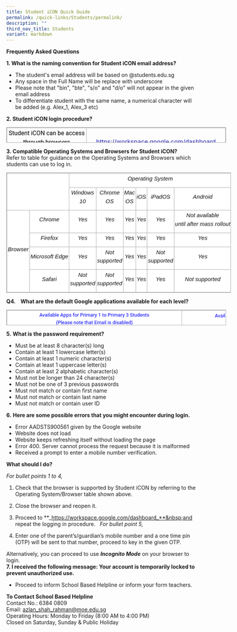 ```yaml
---
title: Student iCON Quick Guide
permalink: /quick-links/Students/permalink/
description: ""
third_nav_title: Students
variant: markdown
---
```

**Frequently Asked Questions**  

**1\. What is the naming convention for Student iCON email address?**  

*   The student's email address will be based on @students.edu.sg
*   Any space in the Full Name will be replace with underscore
*   Please note that "bin", "bte", "s/o" and "d/o" will not appear in the given email address
*   To differentiate student with the same name, a numerical character will be added&nbsp;(e.g. Alex\_1, Alex\_3 etc)

**2\. Student iCON login procedure?**
	
<table style="margin: auto; outline: 0px; padding: 0px; border-collapse: collapse; clear: both; border: 1px solid rgb(170, 170, 170); width: 582.667px; height: 41px;" class="ive_eobj_center iveo_table ives_tab_simple3"><tbody style="margin: 0px; outline: 0px; padding: 0px;"><tr style="margin: 0px; outline: 0px; padding: 0px;"><td style="margin: 0px; outline: 0px; padding: 2px; text-align: center; border: 1px solid rgb(170, 170, 170); width: 448px;"><div style="margin: 0px; outline: 0px; padding: 0px; line-height: 1.5 !important; color: rgb(18, 18, 18); font-family: Roboto; font-size: 16px; font-weight: normal;"><span style="margin: 0px; outline: 0px; padding: 0px; color: rgb(0, 0, 0); background-color: initial;">Student iCON can be access through browsers</span></div><font style="margin: 0px; outline: 0px; padding: 0px; font-weight: 400;" color="#000000">in an internet enabled device,&nbsp;proceed to:</font>&nbsp;</td><td style="margin: 0px; outline: 0px; padding: 2px; text-align: center; border: 1px solid rgb(170, 170, 170); width: 495px;"><a style="margin: 0px; outline: 0px; padding: 0px; color: rgb(38, 38, 184); font-weight: 400; text-decoration: underline;" target="" href="https://sengkangpri-moe-edu-sg-admin.cwp.sg/quick-links/students/Student%20iCON%20can%20be%20access%20through%20browsers%20in%20an%20internet%20enabled%20device,%20proceed%20to:">https://workspace.google.com/dashboard (Click Here)</a>&nbsp;</td></tr></tbody></table>
	
**3.&nbsp;Compatible Operating Systems and Browsers for Student iCON?**  
Refer to table for guidance on the Operating Systems and Browsers which students can use to log in.  

<table style="margin: auto; outline: 0px; padding: 0px; border-collapse: collapse; clear: both; border: 1px solid rgb(170, 170, 170); width: 596.312px; height: auto !important; color: rgb(18, 18, 18); font-family: Roboto; font-size: 16px; font-style: normal; font-variant-ligatures: normal; font-variant-caps: normal; font-weight: 400; letter-spacing: normal; orphans: 2; text-align: left; text-transform: none; white-space: normal; widows: 2; word-spacing: 0px; -webkit-text-stroke-width: 0px; background-color: rgb(255, 255, 255); text-decoration-thickness: initial; text-decoration-style: initial; text-decoration-color: initial;" width="870" class="iveo_table ives_tab_simple3 ive_eobj_center"><tbody style="margin: 0px; outline: 0px; padding: 0px;" class=""><tr style="margin: 0px; outline: 0px; padding: 0px;" class=""><td style="margin: 0px; outline: 0px; padding: 2px; text-align: center; border: 1px solid rgb(170, 170, 170); width: 214px;" class="" rowspan="2" colspan="2" width="200"></td><td style="margin: 0px; outline: 0px; padding: 2px; text-align: center; border: 1px solid rgb(170, 170, 170); width: 728px;" class="" colspan="6" width="669"><p style="margin: 0px 0px 10px; outline: 0px; padding: 0px; line-height: 1.5 !important; color: rgb(18, 18, 18); font-family: Roboto; font-size: 16px; font-weight: normal;" align="center" class=""><i style="margin: 0px; outline: 0px; padding: 0px;"><font style="margin: 0px; outline: 0px; padding: 0px;" size="4" face="arial, sans-serif"><sub style="margin: 0px; outline: 0px; padding: 0px;"><span style="margin: 0px; outline: 0px; padding: 0px;" class=""><span style="margin: 0px; outline: 0px; padding: 0px;" class="">Operating System</span></span><span style="margin: 0px; outline: 0px; padding: 0px;" class=""></span></sub></font></i></p></td></tr><tr style="margin: 0px; outline: 0px; padding: 0px;" class=""><td style="margin: 0px; outline: 0px; padding: 2px; text-align: center; border: 1px solid rgb(170, 170, 170);" class="" width="76"><p style="margin: 0px 0px 10px; outline: 0px; padding: 0px; line-height: 1.5 !important; color: rgb(18, 18, 18); font-family: Roboto; font-size: 16px; font-weight: normal;" align="center" class=""><i style="margin: 0px; outline: 0px; padding: 0px;"><font style="margin: 0px; outline: 0px; padding: 0px;" size="4" face="arial, sans-serif"><sub style="margin: 0px; outline: 0px; padding: 0px;"><span style="margin: 0px; outline: 0px; padding: 0px;" class=""><span style="margin: 0px; outline: 0px; padding: 0px;" class="">Windows 10</span></span><span style="margin: 0px; outline: 0px; padding: 0px;" class=""></span></sub></font></i></p></td><td style="margin: 0px; outline: 0px; padding: 2px; text-align: center; border: 1px solid rgb(170, 170, 170);" class="" width="76"><p style="margin: 0px 0px 10px; outline: 0px; padding: 0px; line-height: 1.5 !important; color: rgb(18, 18, 18); font-family: Roboto; font-size: 16px; font-weight: normal;" align="center" class=""><i style="margin: 0px; outline: 0px; padding: 0px;"><font style="margin: 0px; outline: 0px; padding: 0px;" size="4" face="arial, sans-serif"><sub style="margin: 0px; outline: 0px; padding: 0px;"><span style="margin: 0px; outline: 0px; padding: 0px;" class=""><span style="margin: 0px; outline: 0px; padding: 0px;" class="">Chrome OS</span></span><span style="margin: 0px; outline: 0px; padding: 0px;" class=""></span></sub></font></i></p></td><td style="margin: 0px; outline: 0px; padding: 2px; text-align: center; border: 1px solid rgb(170, 170, 170);" class="" width="62"><p style="margin: 0px 0px 10px; outline: 0px; padding: 0px; line-height: 1.5 !important; color: rgb(18, 18, 18); font-family: Roboto; font-size: 16px; font-weight: normal;" align="center" class=""><i style="margin: 0px; outline: 0px; padding: 0px;"><font style="margin: 0px; outline: 0px; padding: 0px;" size="4" face="arial, sans-serif"><sub style="margin: 0px; outline: 0px; padding: 0px;"><span style="margin: 0px; outline: 0px; padding: 0px;" class=""><span style="margin: 0px; outline: 0px; padding: 0px;" class="">Mac OS</span></span><span style="margin: 0px; outline: 0px; padding: 0px;" class=""></span></sub></font></i></p></td><td style="margin: 0px; outline: 0px; padding: 2px; text-align: center; border: 1px solid rgb(170, 170, 170);" class="" width="52"><p style="margin: 0px 0px 10px; outline: 0px; padding: 0px; line-height: 1.5 !important; color: rgb(18, 18, 18); font-family: Roboto; font-size: 16px; font-weight: normal;" align="center" class=""><i style="margin: 0px; outline: 0px; padding: 0px;"><font style="margin: 0px; outline: 0px; padding: 0px;" size="4" face="arial, sans-serif"><sub style="margin: 0px; outline: 0px; padding: 0px;"><span style="margin: 0px; outline: 0px; padding: 0px;" class=""><span style="margin: 0px; outline: 0px; padding: 0px;" class="">iOS</span></span><span style="margin: 0px; outline: 0px; padding: 0px;" class=""></span></sub></font></i></p></td><td style="margin: 0px; outline: 0px; padding: 2px; text-align: center; border: 1px solid rgb(170, 170, 170);" class="" width="76"><p style="margin: 0px 0px 10px; outline: 0px; padding: 0px; line-height: 1.5 !important; color: rgb(18, 18, 18); font-family: Roboto; font-size: 16px; font-weight: normal;" align="center" class=""><i style="margin: 0px; outline: 0px; padding: 0px;"><font style="margin: 0px; outline: 0px; padding: 0px;" size="4" face="arial, sans-serif"><sub style="margin: 0px; outline: 0px; padding: 0px;"><span style="margin: 0px; outline: 0px; padding: 0px;" class=""><span style="margin: 0px; outline: 0px; padding: 0px;" class="">iPadOS</span></span><span style="margin: 0px; outline: 0px; padding: 0px;" class=""></span></sub></font></i></p></td><td style="margin: 0px; outline: 0px; padding: 2px; text-align: center; border: 1px solid rgb(170, 170, 170);" class="" width="75"><p style="margin: 0px 0px 10px; outline: 0px; padding: 0px; line-height: 1.5 !important; color: rgb(18, 18, 18); font-family: Roboto; font-size: 16px; font-weight: normal;" align="center" class=""><i style="margin: 0px; outline: 0px; padding: 0px;"><font style="margin: 0px; outline: 0px; padding: 0px;" size="4" face="arial, sans-serif"><sub style="margin: 0px; outline: 0px; padding: 0px;"><span style="margin: 0px; outline: 0px; padding: 0px;" class=""><span style="margin: 0px; outline: 0px; padding: 0px;" class="">Android</span></span><b style="margin: 0px; outline: 0px; padding: 0px;"><span style="margin: 0px; outline: 0px; padding: 0px;" class=""></span></b></sub></font></i></p></td></tr><tr style="margin: 0px; outline: 0px; padding: 0px;" class=""><td style="margin: 0px; outline: 0px; padding: 2px; text-align: center; border: 1px solid rgb(170, 170, 170);" class="" rowspan="4" width="19"><p style="margin: 0px 0px 10px; outline: 0px; padding: 0px; line-height: 1.5 !important; color: rgb(18, 18, 18); font-family: Roboto; font-size: 16px; font-weight: normal;" align="center" class=""><i style="margin: 0px; outline: 0px; padding: 0px;"><font style="margin: 0px; outline: 0px; padding: 0px;" size="4" face="arial, sans-serif"><sub style="margin: 0px; outline: 0px; padding: 0px;"><span style="margin: 0px; outline: 0px; padding: 0px;" class=""><span style="margin: 0px; outline: 0px; padding: 0px;" class="">Browser</span></span><span style="margin: 0px; outline: 0px; padding: 0px;" class=""></span></sub></font></i></p></td><td style="margin: 0px; outline: 0px; padding: 2px; text-align: center; border: 1px solid rgb(170, 170, 170);" class="" width="56"><p style="margin: 0px 0px 10px; outline: 0px; padding: 0px; line-height: 1.5 !important; color: rgb(18, 18, 18); font-family: Roboto; font-size: 16px; font-weight: normal;" align="center" class=""><i style="margin: 0px; outline: 0px; padding: 0px;"><font style="margin: 0px; outline: 0px; padding: 0px;" size="4" face="arial, sans-serif"><sub style="margin: 0px; outline: 0px; padding: 0px;"><span style="margin: 0px; outline: 0px; padding: 0px;" class=""><span style="margin: 0px; outline: 0px; padding: 0px;" class="">Chrome</span></span><span style="margin: 0px; outline: 0px; padding: 0px;" class=""></span></sub></font></i></p></td><td style="margin: 0px; outline: 0px; padding: 2px; text-align: center; border: 1px solid rgb(170, 170, 170);" class="" width="76"><p style="margin: 0px 0px 10px; outline: 0px; padding: 0px; line-height: 1.5 !important; color: rgb(18, 18, 18); font-family: Roboto; font-size: 16px; font-weight: normal;" align="center" class=""><i style="margin: 0px; outline: 0px; padding: 0px;"><font style="margin: 0px; outline: 0px; padding: 0px;" size="4" face="arial, sans-serif"><sub style="margin: 0px; outline: 0px; padding: 0px;"><span style="margin: 0px; outline: 0px; padding: 0px;" class="">Yes</span><span style="margin: 0px; outline: 0px; padding: 0px;" class=""></span></sub></font></i></p></td><td style="margin: 0px; outline: 0px; padding: 2px; text-align: center; border: 1px solid rgb(170, 170, 170);" class="" width="76"><p style="margin: 0px 0px 10px; outline: 0px; padding: 0px; line-height: 1.5 !important; color: rgb(18, 18, 18); font-family: Roboto; font-size: 16px; font-weight: normal;" align="center" class=""><i style="margin: 0px; outline: 0px; padding: 0px;"><font style="margin: 0px; outline: 0px; padding: 0px;" size="4" face="arial, sans-serif"><sub style="margin: 0px; outline: 0px; padding: 0px;"><span style="margin: 0px; outline: 0px; padding: 0px;" class="">Yes</span><span style="margin: 0px; outline: 0px; padding: 0px;" class=""></span></sub></font></i></p></td><td style="margin: 0px; outline: 0px; padding: 2px; text-align: center; border: 1px solid rgb(170, 170, 170);" class="" width="62"><p style="margin: 0px 0px 10px; outline: 0px; padding: 0px; line-height: 1.5 !important; color: rgb(18, 18, 18); font-family: Roboto; font-size: 16px; font-weight: normal;" align="center" class=""><i style="margin: 0px; outline: 0px; padding: 0px;"><font style="margin: 0px; outline: 0px; padding: 0px;" size="4" face="arial, sans-serif"><sub style="margin: 0px; outline: 0px; padding: 0px;"><span style="margin: 0px; outline: 0px; padding: 0px;" class="">Yes</span><span style="margin: 0px; outline: 0px; padding: 0px;" class=""></span></sub></font></i></p></td><td style="margin: 0px; outline: 0px; padding: 2px; text-align: center; border: 1px solid rgb(170, 170, 170);" class="" width="52"><p style="margin: 0px 0px 10px; outline: 0px; padding: 0px; line-height: 1.5 !important; color: rgb(18, 18, 18); font-family: Roboto; font-size: 16px; font-weight: normal;" align="center" class=""><i style="margin: 0px; outline: 0px; padding: 0px;"><font style="margin: 0px; outline: 0px; padding: 0px;" size="4" face="arial, sans-serif"><sub style="margin: 0px; outline: 0px; padding: 0px;"><span style="margin: 0px; outline: 0px; padding: 0px;" class="">Yes</span><span style="margin: 0px; outline: 0px; padding: 0px;" class=""></span></sub></font></i></p></td><td style="margin: 0px; outline: 0px; padding: 2px; text-align: center; border: 1px solid rgb(170, 170, 170);" class="" width="76"><p style="margin: 0px 0px 10px; outline: 0px; padding: 0px; line-height: 1.5 !important; color: rgb(18, 18, 18); font-family: Roboto; font-size: 16px; font-weight: normal;" align="center" class=""><i style="margin: 0px; outline: 0px; padding: 0px;"><font style="margin: 0px; outline: 0px; padding: 0px;" size="4" face="arial, sans-serif"><sub style="margin: 0px; outline: 0px; padding: 0px;"><span style="margin: 0px; outline: 0px; padding: 0px;" class="">Yes</span><span style="margin: 0px; outline: 0px; padding: 0px;" class=""></span></sub></font></i></p></td><td style="margin: 0px; outline: 0px; padding: 2px; text-align: center; border: 1px solid rgb(170, 170, 170);" class=""><p style="margin: 0px 0px 10px; outline: 0px; padding: 0px; line-height: 1.5 !important; color: rgb(18, 18, 18); font-family: Roboto; font-size: 16px; font-weight: normal;" align="center" class=""><i style="margin: 0px; outline: 0px; padding: 0px;"><font style="margin: 0px; outline: 0px; padding: 0px;" size="4" face="arial, sans-serif"><sub style="margin: 0px; outline: 0px; padding: 0px;"><span style="margin: 0px; outline: 0px; padding: 0px;" class=""><span style="margin: 0px; outline: 0px; padding: 0px;" class="">Not available until&nbsp;after&nbsp;mass&nbsp;rollout</span></span><span style="margin: 0px; outline: 0px; padding: 0px;" class=""><span style="margin: 0px; outline: 0px; padding: 0px;" class=""></span></span></sub></font></i></p></td></tr><tr style="margin: 0px; outline: 0px; padding: 0px;" class=""><td style="margin: 0px; outline: 0px; padding: 2px; text-align: center; border: 1px solid rgb(170, 170, 170);" class="" width="56"><p style="margin: 0px 0px 10px; outline: 0px; padding: 0px; line-height: 1.5 !important; color: rgb(18, 18, 18); font-family: Roboto; font-size: 16px; font-weight: normal;" align="center" class=""><i style="margin: 0px; outline: 0px; padding: 0px;"><font style="margin: 0px; outline: 0px; padding: 0px;" size="4" face="arial, sans-serif"><sub style="margin: 0px; outline: 0px; padding: 0px;"><span style="margin: 0px; outline: 0px; padding: 0px;" class=""><span style="margin: 0px; outline: 0px; padding: 0px;" class="">Firefox</span></span><span style="margin: 0px; outline: 0px; padding: 0px;" class=""></span></sub></font></i></p></td><td style="margin: 0px; outline: 0px; padding: 2px; text-align: center; border: 1px solid rgb(170, 170, 170);" class="" width="76"><p style="margin: 0px 0px 10px; outline: 0px; padding: 0px; line-height: 1.5 !important; color: rgb(18, 18, 18); font-family: Roboto; font-size: 16px; font-weight: normal;" align="center" class=""><i style="margin: 0px; outline: 0px; padding: 0px;"><font style="margin: 0px; outline: 0px; padding: 0px;" size="4" face="arial, sans-serif"><sub style="margin: 0px; outline: 0px; padding: 0px;"><span style="margin: 0px; outline: 0px; padding: 0px;" class="">Yes</span><span style="margin: 0px; outline: 0px; padding: 0px;" class=""></span></sub></font></i></p></td><td style="margin: 0px; outline: 0px; padding: 2px; text-align: center; border: 1px solid rgb(170, 170, 170);" class="" width="76"><p style="margin: 0px 0px 10px; outline: 0px; padding: 0px; line-height: 1.5 !important; color: rgb(18, 18, 18); font-family: Roboto; font-size: 16px; font-weight: normal;" align="center" class=""><i style="margin: 0px; outline: 0px; padding: 0px;"><font style="margin: 0px; outline: 0px; padding: 0px;" size="4" face="arial, sans-serif"><sub style="margin: 0px; outline: 0px; padding: 0px;"><span style="margin: 0px; outline: 0px; padding: 0px;" class="">Yes</span><span style="margin: 0px; outline: 0px; padding: 0px;" class=""></span></sub></font></i></p></td><td style="margin: 0px; outline: 0px; padding: 2px; text-align: center; border: 1px solid rgb(170, 170, 170);" class="" width="62"><p style="margin: 0px 0px 10px; outline: 0px; padding: 0px; line-height: 1.5 !important; color: rgb(18, 18, 18); font-family: Roboto; font-size: 16px; font-weight: normal;" align="center" class=""><i style="margin: 0px; outline: 0px; padding: 0px;"><font style="margin: 0px; outline: 0px; padding: 0px;" size="4" face="arial, sans-serif"><sub style="margin: 0px; outline: 0px; padding: 0px;"><span style="margin: 0px; outline: 0px; padding: 0px;" class="">Yes</span><span style="margin: 0px; outline: 0px; padding: 0px;" class=""></span></sub></font></i></p></td><td style="margin: 0px; outline: 0px; padding: 2px; text-align: center; border: 1px solid rgb(170, 170, 170);" class="" width="52"><p style="margin: 0px 0px 10px; outline: 0px; padding: 0px; line-height: 1.5 !important; color: rgb(18, 18, 18); font-family: Roboto; font-size: 16px; font-weight: normal;" align="center" class=""><i style="margin: 0px; outline: 0px; padding: 0px;"><font style="margin: 0px; outline: 0px; padding: 0px;" size="4" face="arial, sans-serif"><sub style="margin: 0px; outline: 0px; padding: 0px;"><span style="margin: 0px; outline: 0px; padding: 0px;" class="">Yes</span><span style="margin: 0px; outline: 0px; padding: 0px;" class=""></span></sub></font></i></p></td><td style="margin: 0px; outline: 0px; padding: 2px; text-align: center; border: 1px solid rgb(170, 170, 170);" class="" width="76"><p style="margin: 0px 0px 10px; outline: 0px; padding: 0px; line-height: 1.5 !important; color: rgb(18, 18, 18); font-family: Roboto; font-size: 16px; font-weight: normal;" align="center" class=""><i style="margin: 0px; outline: 0px; padding: 0px;"><font style="margin: 0px; outline: 0px; padding: 0px;" size="4" face="arial, sans-serif"><sub style="margin: 0px; outline: 0px; padding: 0px;"><span style="margin: 0px; outline: 0px; padding: 0px;" class="">Yes</span><span style="margin: 0px; outline: 0px; padding: 0px;" class=""></span></sub></font></i></p></td><td style="margin: 0px; outline: 0px; padding: 2px; text-align: center; border: 1px solid rgb(170, 170, 170);" class="" width="75"><p style="margin: 0px 0px 10px; outline: 0px; padding: 0px; line-height: 1.5 !important; color: rgb(18, 18, 18); font-family: Roboto; font-size: 16px; font-weight: normal;" align="center" class=""><i style="margin: 0px; outline: 0px; padding: 0px;"><font style="margin: 0px; outline: 0px; padding: 0px;" size="4" face="arial, sans-serif"><sub style="margin: 0px; outline: 0px; padding: 0px;"><span style="margin: 0px; outline: 0px; padding: 0px;" class="">Yes</span><span style="margin: 0px; outline: 0px; padding: 0px;" class=""></span></sub></font></i></p></td></tr><tr style="margin: 0px; outline: 0px; padding: 0px;" class=""><td style="margin: 0px; outline: 0px; padding: 2px; text-align: center; border: 1px solid rgb(170, 170, 170);" class="" width="56"><p style="margin: 0px 0px 10px; outline: 0px; padding: 0px; line-height: 1.5 !important; color: rgb(18, 18, 18); font-family: Roboto; font-size: 16px; font-weight: normal;" align="center" class=""><i style="margin: 0px; outline: 0px; padding: 0px;"><font style="margin: 0px; outline: 0px; padding: 0px;" size="4" face="arial, sans-serif"><sub style="margin: 0px; outline: 0px; padding: 0px;"><span style="margin: 0px; outline: 0px; padding: 0px;" class=""><span style="margin: 0px; outline: 0px; padding: 0px;" class="">Microsoft&nbsp;Edge</span></span><span style="margin: 0px; outline: 0px; padding: 0px;" class=""></span></sub></font></i></p></td><td style="margin: 0px; outline: 0px; padding: 2px; text-align: center; border: 1px solid rgb(170, 170, 170);" class="" width="76"><p style="margin: 0px 0px 10px; outline: 0px; padding: 0px; line-height: 1.5 !important; color: rgb(18, 18, 18); font-family: Roboto; font-size: 16px; font-weight: normal;" align="center" class=""><i style="margin: 0px; outline: 0px; padding: 0px;"><font style="margin: 0px; outline: 0px; padding: 0px;" size="4" face="arial, sans-serif"><sub style="margin: 0px; outline: 0px; padding: 0px;"><span style="margin: 0px; outline: 0px; padding: 0px;" class="">Yes</span><span style="margin: 0px; outline: 0px; padding: 0px;" class=""></span></sub></font></i></p></td><td style="margin: 0px; outline: 0px; padding: 2px; text-align: center; border: 1px solid rgb(170, 170, 170);" class=""><p style="margin: 0px 0px 10px; outline: 0px; padding: 0px; line-height: 1.5 !important; color: rgb(18, 18, 18); font-family: Roboto; font-size: 16px; font-weight: normal;" align="center" class=""><i style="margin: 0px; outline: 0px; padding: 0px;"><font style="margin: 0px; outline: 0px; padding: 0px;" size="4" face="arial, sans-serif"><sub style="margin: 0px; outline: 0px; padding: 0px;"><span style="margin: 0px; outline: 0px; padding: 0px;" class=""><span style="margin: 0px; outline: 0px; padding: 0px;" class="">Not supported</span></span><span style="margin: 0px; outline: 0px; padding: 0px;" class=""><span style="margin: 0px; outline: 0px; padding: 0px;" class=""></span></span></sub></font></i></p></td><td style="margin: 0px; outline: 0px; padding: 2px; text-align: center; border: 1px solid rgb(170, 170, 170);" class="" width="62"><p style="margin: 0px 0px 10px; outline: 0px; padding: 0px; line-height: 1.5 !important; color: rgb(18, 18, 18); font-family: Roboto; font-size: 16px; font-weight: normal;" align="center" class=""><i style="margin: 0px; outline: 0px; padding: 0px;"><font style="margin: 0px; outline: 0px; padding: 0px;" size="4" face="arial, sans-serif"><sub style="margin: 0px; outline: 0px; padding: 0px;"><span style="margin: 0px; outline: 0px; padding: 0px;" class="">Yes</span><span style="margin: 0px; outline: 0px; padding: 0px;" class=""></span></sub></font></i></p></td><td style="margin: 0px; outline: 0px; padding: 2px; text-align: center; border: 1px solid rgb(170, 170, 170);" class="" width="52"><p style="margin: 0px 0px 10px; outline: 0px; padding: 0px; line-height: 1.5 !important; color: rgb(18, 18, 18); font-family: Roboto; font-size: 16px; font-weight: normal;" align="center" class=""><i style="margin: 0px; outline: 0px; padding: 0px;"><font style="margin: 0px; outline: 0px; padding: 0px;" size="4" face="arial, sans-serif"><sub style="margin: 0px; outline: 0px; padding: 0px;"><span style="margin: 0px; outline: 0px; padding: 0px;" class="">Yes</span><span style="margin: 0px; outline: 0px; padding: 0px;" class=""></span></sub></font></i></p></td><td style="margin: 0px; outline: 0px; padding: 2px; text-align: center; border: 1px solid rgb(170, 170, 170);" class=""><p style="margin: 0px 0px 10px; outline: 0px; padding: 0px; line-height: 1.5 !important; color: rgb(18, 18, 18); font-family: Roboto; font-size: 16px; font-weight: normal;" align="center" class=""><i style="margin: 0px; outline: 0px; padding: 0px;"><font style="margin: 0px; outline: 0px; padding: 0px;" size="4" face="arial, sans-serif"><sub style="margin: 0px; outline: 0px; padding: 0px;"><span style="margin: 0px; outline: 0px; padding: 0px;" class=""><span style="margin: 0px; outline: 0px; padding: 0px;" class="">Not supported</span></span><span style="margin: 0px; outline: 0px; padding: 0px;" class=""><span style="margin: 0px; outline: 0px; padding: 0px;" class=""></span></span></sub></font></i></p></td><td style="margin: 0px; outline: 0px; padding: 2px; text-align: center; border: 1px solid rgb(170, 170, 170);" class="" width="75"><p style="margin: 0px 0px 10px; outline: 0px; padding: 0px; line-height: 1.5 !important; color: rgb(18, 18, 18); font-family: Roboto; font-size: 16px; font-weight: normal;" align="center" class=""><i style="margin: 0px; outline: 0px; padding: 0px;"><font style="margin: 0px; outline: 0px; padding: 0px;" size="4" face="arial, sans-serif"><sub style="margin: 0px; outline: 0px; padding: 0px;"><span style="margin: 0px; outline: 0px; padding: 0px;" class="">Yes</span><span style="margin: 0px; outline: 0px; padding: 0px;" class=""></span></sub></font></i></p></td></tr><tr style="margin: 0px; outline: 0px; padding: 0px;" class=""><td style="margin: 0px; outline: 0px; padding: 2px; text-align: center; border: 1px solid rgb(170, 170, 170);" class="" width="56"><p style="margin: 0px 0px 10px; outline: 0px; padding: 0px; line-height: 1.5 !important; color: rgb(18, 18, 18); font-family: Roboto; font-size: 16px; font-weight: normal;" align="center" class=""><i style="margin: 0px; outline: 0px; padding: 0px;"><font style="margin: 0px; outline: 0px; padding: 0px;" size="4" face="arial, sans-serif"><sub style="margin: 0px; outline: 0px; padding: 0px;"><span style="margin: 0px; outline: 0px; padding: 0px;" class=""><span style="margin: 0px; outline: 0px; padding: 0px;" class="">Safari</span></span><span style="margin: 0px; outline: 0px; padding: 0px;" class=""></span></sub></font></i></p></td><td style="margin: 0px; outline: 0px; padding: 2px; text-align: center; border: 1px solid rgb(170, 170, 170);" class=""><p style="margin: 0px 0px 10px; outline: 0px; padding: 0px; line-height: 1.5 !important; color: rgb(18, 18, 18); font-family: Roboto; font-size: 16px; font-weight: normal;" align="center" class=""><i style="margin: 0px; outline: 0px; padding: 0px;"><font style="margin: 0px; outline: 0px; padding: 0px;" size="4" face="arial, sans-serif"><sub style="margin: 0px; outline: 0px; padding: 0px;"><span style="margin: 0px; outline: 0px; padding: 0px;" class=""><span style="margin: 0px; outline: 0px; padding: 0px;" class="">Not supported</span></span><span style="margin: 0px; outline: 0px; padding: 0px;" class=""><span style="margin: 0px; outline: 0px; padding: 0px;" class=""></span></span></sub></font></i></p></td><td style="margin: 0px; outline: 0px; padding: 2px; text-align: center; border: 1px solid rgb(170, 170, 170);" class=""><p style="margin: 0px 0px 10px; outline: 0px; padding: 0px; line-height: 1.5 !important; color: rgb(18, 18, 18); font-family: Roboto; font-size: 16px; font-weight: normal;" align="center" class=""><i style="margin: 0px; outline: 0px; padding: 0px;"><font style="margin: 0px; outline: 0px; padding: 0px;" size="4" face="arial, sans-serif"><sub style="margin: 0px; outline: 0px; padding: 0px;"><span style="margin: 0px; outline: 0px; padding: 0px;" class=""><span style="margin: 0px; outline: 0px; padding: 0px;" class="">Not supported</span></span><span style="margin: 0px; outline: 0px; padding: 0px;" class=""><span style="margin: 0px; outline: 0px; padding: 0px;" class=""></span></span></sub></font></i></p></td><td style="margin: 0px; outline: 0px; padding: 2px; text-align: center; border: 1px solid rgb(170, 170, 170);" class="" width="62"><p style="margin: 0px 0px 10px; outline: 0px; padding: 0px; line-height: 1.5 !important; color: rgb(18, 18, 18); font-family: Roboto; font-size: 16px; font-weight: normal;" align="center" class=""><i style="margin: 0px; outline: 0px; padding: 0px;"><font style="margin: 0px; outline: 0px; padding: 0px;" size="4" face="arial, sans-serif"><sub style="margin: 0px; outline: 0px; padding: 0px;"><span style="margin: 0px; outline: 0px; padding: 0px;" class="">Yes</span><span style="margin: 0px; outline: 0px; padding: 0px;" class=""></span></sub></font></i></p></td><td style="margin: 0px; outline: 0px; padding: 2px; text-align: center; border: 1px solid rgb(170, 170, 170);" class="" width="52"><p style="margin: 0px 0px 10px; outline: 0px; padding: 0px; line-height: 1.5 !important; color: rgb(18, 18, 18); font-family: Roboto; font-size: 16px; font-weight: normal;" align="center" class=""><i style="margin: 0px; outline: 0px; padding: 0px;"><font style="margin: 0px; outline: 0px; padding: 0px;" size="4" face="arial, sans-serif"><sub style="margin: 0px; outline: 0px; padding: 0px;"><span style="margin: 0px; outline: 0px; padding: 0px;" class="">Yes</span><span style="margin: 0px; outline: 0px; padding: 0px;" class=""></span></sub></font></i></p></td><td style="margin: 0px; outline: 0px; padding: 2px; text-align: center; border: 1px solid rgb(170, 170, 170);" class="" width="76"><p style="margin: 0px 0px 10px; outline: 0px; padding: 0px; line-height: 1.5 !important; color: rgb(18, 18, 18); font-family: Roboto; font-size: 16px; font-weight: normal;" align="center" class=""><i style="margin: 0px; outline: 0px; padding: 0px;"><font style="margin: 0px; outline: 0px; padding: 0px;" size="4" face="arial, sans-serif"><sub style="margin: 0px; outline: 0px; padding: 0px;"><span style="margin: 0px; outline: 0px; padding: 0px;" class="">Yes</span><span style="margin: 0px; outline: 0px; padding: 0px;" class=""></span></sub></font></i></p></td><td style="margin: 0px; outline: 0px; padding: 2px; text-align: center; border: 1px solid rgb(170, 170, 170);" class=""><p style="margin: 0px 0px 10px; outline: 0px; padding: 0px; line-height: 1.5 !important; color: rgb(18, 18, 18); font-family: Roboto; font-size: 16px; font-weight: normal;" align="center" class=""><span style="margin: 0px; outline: 0px; padding: 0px;" class=""><span style="margin: 0px; outline: 0px; padding: 0px;" class=""><i style="margin: 0px; outline: 0px; padding: 0px;"><font style="margin: 0px; outline: 0px; padding: 0px;" size="4" face="arial, sans-serif"><sub style="margin: 0px; outline: 0px; padding: 0px;">Not supported</sub></font></i></span></span><b style="margin: 0px; outline: 0px; padding: 0px;" class=""><span style="margin: 0px; outline: 0px; padding: 0px;" class=""></span></b></p></td></tr></tbody></table>

  

**Q4.&nbsp;&nbsp; &nbsp;What are the default Google applications available for each level?**

<table style="margin: auto; outline: 0px; padding: 0px; border-collapse: collapse; clear: both; border: 1px solid rgb(170, 170, 170); width: 582.667px; height: 41px; font-family: Roboto; font-size: 16px; font-style: normal; font-variant-ligatures: normal; font-variant-caps: normal; letter-spacing: normal; orphans: 2; text-align: left; text-transform: none; white-space: normal; widows: 2; word-spacing: 0px; -webkit-text-stroke-width: 0px; background-color: rgb(255, 255, 255); text-decoration-thickness: initial; text-decoration-style: initial; text-decoration-color: initial; color: rgb(0, 0, 0); font-weight: 700;" class="ive_eobj_center iveo_table ives_tab_simple3"><tbody style="margin: 0px; outline: 0px; padding: 0px;"><tr style="margin: 0px; outline: 0px; padding: 0px;"><td style="margin: 0px; outline: 0px; padding: 2px; text-align: center; border: 1px solid rgb(170, 170, 170); width: 448px;"><div style="margin: 0px; outline: 0px; padding: 0px; line-height: 1.5 !important; color: rgb(18, 18, 18); font-family: Roboto; font-size: 16px; font-weight: normal;"><font style="margin: 0px; outline: 0px; padding: 0px;" color="#0000ff" size="2">Available Apps for Primary 1 to Primary 3 Students</font></div><div style="margin: 0px; outline: 0px; padding: 0px; line-height: 1.5 !important; color: rgb(18, 18, 18); font-family: Roboto; font-size: 16px; font-weight: normal;"><font style="margin: 0px; outline: 0px; padding: 0px;" color="#0000ff" size="2">(Please note that Email is disabled)</font></div><div style="margin: 0px; outline: 0px; padding: 0px; line-height: 1.5 !important; color: rgb(18, 18, 18); font-family: Roboto; font-size: 16px; font-weight: normal;"><span style="margin: 0px; outline: 0px; padding: 0px; color: rgb(0, 0, 0); background-color: initial;"></span></div></td><td style="margin: 0px; outline: 0px; padding: 2px; text-align: center; border: 1px solid rgb(170, 170, 170); width: 495px;"><div style="margin: 0px; outline: 0px; padding: 0px; line-height: 1.5 !important; color: rgb(18, 18, 18); font-family: Roboto; font-size: 16px; font-weight: normal;"><font style="margin: 0px; outline: 0px; padding: 0px;" color="#0000ff" size="2">Available Apps for Primary 4 to Primary 6 Students</font></div><span style="margin: 0px; outline: 0px; padding: 0px; background-color: initial; font-weight: normal;"><font style="margin: 0px; outline: 0px; padding: 0px;" color="#0000ff" size="2">(Email enabled with limited setting)</font></span><a style="margin: 0px; outline: 0px; padding: 0px; color: rgb(38, 38, 184); font-weight: 400; text-decoration: underline;" target="" href="https://sengkangpri-moe-edu-sg-admin.cwp.sg/quick-links/students/Student%20iCON%20can%20be%20access%20through%20browsers%20in%20an%20internet%20enabled%20device,%20proceed%20to:"></a></td></tr><tr style="margin: 0px; outline: 0px; padding: 0px;"><td style="margin: 0px; outline: 0px; padding: 2px; text-align: center; border: 1px solid rgb(170, 170, 170);"><img style="margin: auto; outline: 0px; padding: 0px; border: none; max-width: 100%; clear: both; display: block; height: 249px; width: 459px;" class="ive_eobj_center" alt="Lower Pri.jpg" width="100%" src="https://sengkangpri-moe-edu-sg-admin.cwp.sg/qql/slot/u532/Student%20ICON/Lower%20Pri.jpg"><br style="margin: 0px; outline: 0px; padding: 0px;"></td><td style="margin: 0px; outline: 0px; padding: 2px; text-align: center; border: 1px solid rgb(170, 170, 170);"><img style="margin: auto; outline: 0px; padding: 0px; border: none; max-width: 100%; clear: both; display: block; height: 257px; width: 462px;" class="ive_eobj_center" alt="Upper Pri.jpg" width="100%" src="https://sengkangpri-moe-edu-sg-admin.cwp.sg/qql/slot/u532/Student%20ICON/Upper%20Pri.jpg"><span style="margin: 0px; outline: 0px; padding: 0px; background-color: initial;">&nbsp;</span></td></tr></tbody></table>

  
**5.**&nbsp;**What is the password requirement?**&nbsp;&nbsp;  

*   Must be at least 8 character(s) long
*   Contain at least 1 lowercase letter(s)
*   Contain at least 1 numeric character(s)
*   Contain at least 1 uppercase letter(s)
*   Contain at least 2 alphabetic character(s)
*   Must not be longer than 24 character(s)
*   Must not be one of 3 previous passwords
*   Must not match or contain first name
*   Must not match or contain last name
*   Must not match or contain user ID

**6.**&nbsp;**Here are some possible errors that you might encounter during login.**  

*   Error AADSTS900561 given by the Google website
*   Website does not load
*   Website keeps refreshing itself without loading the page
*   Error 400. Server cannot process the request because it is malformed
*   Received a prompt to enter a mobile number verification.

**What should I do?**

_For bullet points 1 to 4,_  

1.  Check that the browser is supported by Student iCON by referring to the Operating System/Browser table shown above.&nbsp;
2.  Close the browser and reopen it.
3.  Proceed to&nbsp;**_https://workspace.google.com/dashboard_**&nbsp;and repeat the logging in procedure.&nbsp;&nbsp;
_For bullet point 5,_&nbsp;  

1.  Enter one of the parent’s/guardian’s mobile number and a one time pin (OTP)&nbsp;will be sent to that number,&nbsp;proceed to key in the given OTP.&nbsp;

Alternatively, you can proceed to use&nbsp;**_Incognito Mode_**&nbsp;on your browser to login.&nbsp;  
**7\. I received the following message: Your account is temporarily locked to prevent unauthorized use.**

*   Proceed to inform School Based Helpline or inform your form teachers.

**To Contact School Based Helpline**
<br>Contact No.: 6384 0809
<br>Email: [azlan_shah_rahman@moe.edu.sg](mailto:azlan_shah_rahman@moe.edu.sg)
<br>Operating Hours: Monday to Friday (8:00 AM to 4:00 PM) 
<br>Closed on Saturday, Sunday &amp; Public Holiday